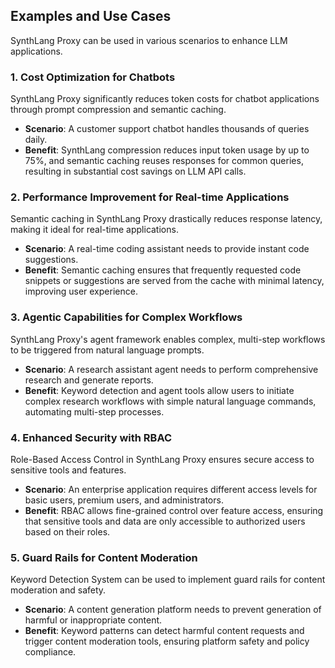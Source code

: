 ## Examples and Use Cases

SynthLang Proxy can be used in various scenarios to enhance LLM applications.

### 1. Cost Optimization for Chatbots

SynthLang Proxy significantly reduces token costs for chatbot applications through prompt compression and semantic caching.

- **Scenario**: A customer support chatbot handles thousands of queries daily.
- **Benefit**: SynthLang compression reduces input token usage by up to 75%, and semantic caching reuses responses for common queries, resulting in substantial cost savings on LLM API calls.

### 2. Performance Improvement for Real-time Applications

Semantic caching in SynthLang Proxy drastically reduces response latency, making it ideal for real-time applications.

- **Scenario**: A real-time coding assistant needs to provide instant code suggestions.
- **Benefit**: Semantic caching ensures that frequently requested code snippets or suggestions are served from the cache with minimal latency, improving user experience.

### 3. Agentic Capabilities for Complex Workflows

SynthLang Proxy's agent framework enables complex, multi-step workflows to be triggered from natural language prompts.

- **Scenario**: A research assistant agent needs to perform comprehensive research and generate reports.
- **Benefit**: Keyword detection and agent tools allow users to initiate complex research workflows with simple natural language commands, automating multi-step processes.

### 4. Enhanced Security with RBAC

Role-Based Access Control in SynthLang Proxy ensures secure access to sensitive tools and features.

- **Scenario**: An enterprise application requires different access levels for basic users, premium users, and administrators.
- **Benefit**: RBAC allows fine-grained control over feature access, ensuring that sensitive tools and data are only accessible to authorized users based on their roles.

### 5. Guard Rails for Content Moderation

Keyword Detection System can be used to implement guard rails for content moderation and safety.

- **Scenario**: A content generation platform needs to prevent generation of harmful or inappropriate content.
- **Benefit**: Keyword patterns can detect harmful content requests and trigger content moderation tools, ensuring platform safety and policy compliance.